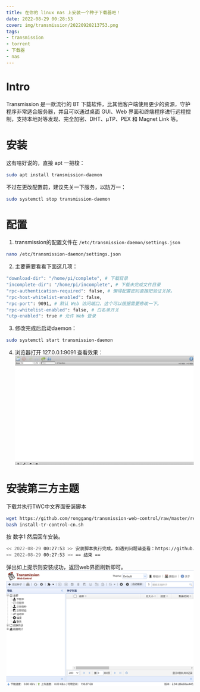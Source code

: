 ```yaml
---
title: 在你的 linux nas 上安装一个种子下载器吧！
date: 2022-08-29 00:28:53
cover: img/transmission/20220920213753.png
tags:
- transmission
- torrent
- 下载器
- nas
---
```

# Intro
Transmission 是一款流行的 BT 下载软件，比其他客户端使用更少的资源，守护程序非常适合服务器，并且可以通过桌面 GUI、Web 界面和终端程序进行远程控制，支持本地对等发现、完全加密、DHT、µTP、PEX 和 Magnet Link 等。
# 安装
这有啥好说的，直接 apt 一把梭：
```bash bash
sudo apt install transmission-daemon
```
不过在更改配置前，建议先关一下服务，以防万一：
```bash bash
sudo systemctl stop transmission-daemon
```

# 配置
1. transmission的配置文件在 `/etc/transmission-daemon/settings.json`
```bash bash
nano /etc/transmission-daemon/settings.json
```
2. 主要需要看看下面这几项：
```bash bash
"download-dir": "/home/pi/complete", # 下载目录 
"incomplete-dir": "/home/pi/incomplete", # 下载未完成文件目录
"rpc-authentication-required": false, # 懒得配置密码直接把验证关掉。
"rpc-host-whitelist-enabled": false,
"rpc-port": 9091, # 默认 Web 访问端口，这个可以根据需要修改一下。
"rpc-whitelist-enabled": false, # 白名单开关
"utp-enabled": true # 允许 Web 登录
```
3. 修改完成后启动daemon：
```bash bash
sudo systemctl start transmission-daemon
```
4. 浏览器打开 127.0.0.1:9091 查看效果：
![](/img/transmission/20220920213841.png)  

# 安装第三方主题
下载并执行TWC中文界面安装脚本
```bash bash
wget https://github.com/ronggang/transmission-web-control/raw/master/release/install-tr-control-cn.sh
bash install-tr-control-cn.sh
```
按 数字1 然后回车安装。
```bash bash
<< 2022-08-29 00:27:53 >> 安装脚本执行完成。如遇到问题请查看：https://github.com/ronggang/transmission-web-control/wiki
<< 2022-08-29 00:27:53 >> == 结束 ==
```
弹出如上提示则安装成功，返回web界面刷新即可。
![](/img/transmission/20220920213753.png)